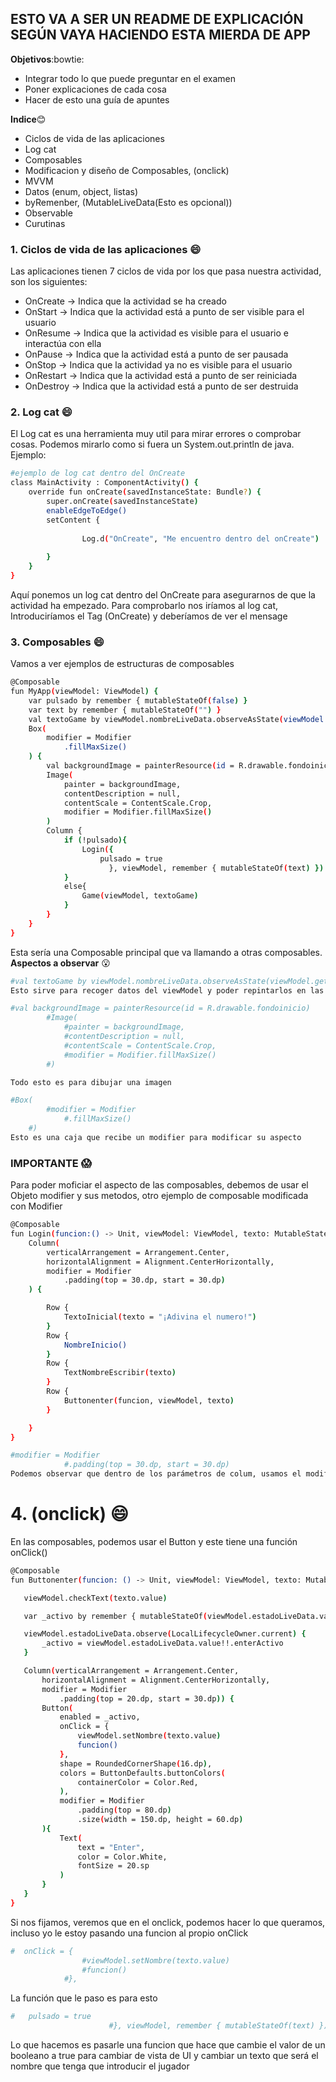 ## ESTO VA A SER UN README DE EXPLICACIÓN SEGÚN VAYA HACIENDO ESTA MIERDA DE APP

**Objetivos**:bowtie:
- Integrar todo lo que puede preguntar en el examen
- Poner explicaciones de cada cosa
- Hacer de esto una guía de apuntes


**Indice**:blush:

- Ciclos de vida de las aplicaciones
- Log cat
- Composables
- Modificacion y diseño de Composables, (onclick)
- MVVM
- Datos (enum, object, listas)
- byRemenber, (MutableLiveData(Esto es opcional))
- Observable
- Curutinas


### 1. Ciclos de vida de las aplicaciones :smile:
Las aplicaciones tienen 7 ciclos de vida por los que pasa nuestra actividad, son los siguientes:

- OnCreate -> Indica que la actividad se ha creado
- OnStart -> Indica que la actividad está a punto de ser visible para el usuario
- OnResume -> Indica que la actividad es visible para el usuario e interactúa con ella
- OnPause -> Indica que la actividad está a punto de ser pausada
- OnStop -> Indica que la actividad ya no es visible para el usuario
- OnRestart -> Indica que la actividad está a punto de ser reiniciada
- OnDestroy -> Indica que la actividad está a punto de ser destruida

### 2. Log cat :smile:
El Log cat es una herramienta muy util para mirar errores o comprobar cosas. Podemos mirarlo como si fuera
un System.out.println de java. Ejemplo:
```bash
#ejemplo de log cat dentro del OnCreate
class MainActivity : ComponentActivity() {
    override fun onCreate(savedInstanceState: Bundle?) {
        super.onCreate(savedInstanceState)
        enableEdgeToEdge()
        setContent {
            
                Log.d("OnCreate", "Me encuentro dentro del onCreate")
            
        }
    }
}
```

Aquí ponemos un log cat dentro del OnCreate para asegurarnos de que la actividad ha empezado.
Para comprobarlo nos iríamos al log cat, Introduciríamos el Tag (OnCreate) y deberíamos de ver el mensage

### 3. Composables :smile:
Vamos a ver ejemplos de estructuras de composables

```bash
@Composable
fun MyApp(viewModel: ViewModel) {
    var pulsado by remember { mutableStateOf(false) }
    var text by remember { mutableStateOf("") }
    val textoGame by viewModel.nombreLiveData.observeAsState(viewModel.getNombre())
    Box(
        modifier = Modifier
            .fillMaxSize()
    ) {
        val backgroundImage = painterResource(id = R.drawable.fondoinicio) 
        Image(
            painter = backgroundImage,
            contentDescription = null,
            contentScale = ContentScale.Crop,
            modifier = Modifier.fillMaxSize()
        )
        Column {
            if (!pulsado){
                Login({
                    pulsado = true
                      }, viewModel, remember { mutableStateOf(text) })
            }
            else{
                Game(viewModel, textoGame)
            }
        }
    }
}
```
Esta sería una Composable principal que va llamando a otras composables.
**Aspectos a observar** :open_mouth:
```bash
#val textoGame by viewModel.nombreLiveData.observeAsState(viewModel.getNombre())
Esto sirve para recoger datos del viewModel y poder repintarlos en las composables
```

```bash
#val backgroundImage = painterResource(id = R.drawable.fondoinicio) 
        #Image(
            #painter = backgroundImage,
            #contentDescription = null,
            #contentScale = ContentScale.Crop,
            #modifier = Modifier.fillMaxSize()
        #)

Todo esto es para dibujar una imagen
```

```bash
#Box(
        #modifier = Modifier
            #.fillMaxSize()
    #)
Esto es una caja que recibe un modifier para modificar su aspecto
```

### IMPORTANTE :scream:
Para poder moficiar el aspecto de las composables, debemos de usar el Objeto modifier y sus metodos, otro ejemplo de composable modificada con Modifier
```bash
@Composable
fun Login(funcion:() -> Unit, viewModel: ViewModel, texto: MutableState<String>) {
    Column(
        verticalArrangement = Arrangement.Center,
        horizontalAlignment = Alignment.CenterHorizontally,
        modifier = Modifier
            .padding(top = 30.dp, start = 30.dp)
    ) {

        Row {
            TextoInicial(texto = "¡Adivina el numero!")
        }
        Row {
            NombreInicio()
        }
        Row {
            TextNombreEscribir(texto)
        }
        Row {
            Buttonenter(funcion, viewModel, texto)
        }

    }
}
```

```bash
#modifier = Modifier
            #.padding(top = 30.dp, start = 30.dp)
Podemos observar que dentro de los parámetros de colum, usamos el modifier que nos servirá para modificar el aspecto que tendrá todo lo que vaya en el Colum
```

# 4. (onclick) :smile:
En las composables, podemos usar el Button y este tiene una función onClick()

 ```bash
@Composable
fun Buttonenter(funcion: () -> Unit, viewModel: ViewModel, texto: MutableState<String>){

    viewModel.checkText(texto.value)

    var _activo by remember { mutableStateOf(viewModel.estadoLiveData.value!!.enterActivo) }

    viewModel.estadoLiveData.observe(LocalLifecycleOwner.current) {
        _activo = viewModel.estadoLiveData.value!!.enterActivo
    }

    Column(verticalArrangement = Arrangement.Center,
        horizontalAlignment = Alignment.CenterHorizontally,
        modifier = Modifier
            .padding(top = 20.dp, start = 30.dp)) {
        Button(
            enabled = _activo,
            onClick = {
                viewModel.setNombre(texto.value)
                funcion()
            },
            shape = RoundedCornerShape(16.dp),
            colors = ButtonDefaults.buttonColors(
                containerColor = Color.Red,
            ),
            modifier = Modifier
                .padding(top = 80.dp)
                .size(width = 150.dp, height = 60.dp)
        ){
            Text(
                text = "Enter",
                color = Color.White,
                fontSize = 20.sp
            )
        }
    }
}
```

Si nos fijamos, veremos que en el onclick, podemos hacer lo que queramos, incluso yo le estoy pasando una funcion al propio onClick
```bash
#  onClick = {
                #viewModel.setNombre(texto.value)
                #funcion()
            #},
```
La función que le paso es para esto 
```bash
#   pulsado = true
                      #}, viewModel, remember { mutableStateOf(text) })
```
Lo que hacemos es pasarle una funcion que hace que cambie el valor de un booleano a true para cambiar de vista de UI y cambiar un texto que será el nombre que tenga que introducir el jugador








